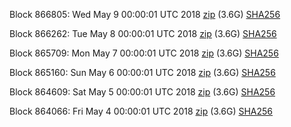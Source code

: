 Block 866805: Wed May  9 00:00:01 UTC 2018 [zip](https://dash-bootstrap.ams3.digitaloceanspaces.com/mainnet/2018-05-09/bootstrap.dat.zip) (3.6G) [SHA256](https://dash-bootstrap.ams3.digitaloceanspaces.com/mainnet/2018-05-09/sha256.txt)

Block 866262: Tue May  8 00:00:01 UTC 2018 [zip](https://dash-bootstrap.ams3.digitaloceanspaces.com/mainnet/2018-05-08/bootstrap.dat.zip) (3.6G) [SHA256](https://dash-bootstrap.ams3.digitaloceanspaces.com/mainnet/2018-05-08/sha256.txt)

Block 865709: Mon May  7 00:00:01 UTC 2018 [zip](https://dash-bootstrap.ams3.digitaloceanspaces.com/mainnet/2018-05-07/bootstrap.dat.zip) (3.6G) [SHA256](https://dash-bootstrap.ams3.digitaloceanspaces.com/mainnet/2018-05-07/sha256.txt)

Block 865160: Sun May  6 00:00:01 UTC 2018 [zip](https://dash-bootstrap.ams3.digitaloceanspaces.com/mainnet/2018-05-06/bootstrap.dat.zip) (3.6G) [SHA256](https://dash-bootstrap.ams3.digitaloceanspaces.com/mainnet/2018-05-06/sha256.txt)

Block 864609: Sat May  5 00:00:01 UTC 2018 [zip](https://dash-bootstrap.ams3.digitaloceanspaces.com/mainnet/2018-05-05/bootstrap.dat.zip) (3.6G) [SHA256](https://dash-bootstrap.ams3.digitaloceanspaces.com/mainnet/2018-05-05/sha256.txt)

Block 864066: Fri May  4 00:00:01 UTC 2018 [zip](https://dash-bootstrap.ams3.digitaloceanspaces.com/mainnet/2018-05-04/bootstrap.dat.zip) (3.6G) [SHA256](https://dash-bootstrap.ams3.digitaloceanspaces.com/mainnet/2018-05-04/sha256.txt)
